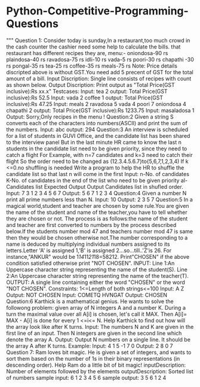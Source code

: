 # Python-Competitive-Programming-Questions
"""
Question 1:
 Consider today is sunday,In a restaurant,too much crowd in the cash counter the cashier need some help to calculate the bills.
that restaurant has different recipes they are,
menu:-
oniondosa-90 rs
plaindosa-40 rs
ravadosa-75 rs
idli-10 rs
vada-5 rs
poori-30 rs
chapathi -30 rs
pongal-35 rs
tea-25 rs
coffee-35 rs
meals-75 rs
Note: Price details discripted above is without GST.You need add 5 precent of GST for the total amount of a bill.
Input Discription:
Single line consists of recipes with count as shown below.
Output Discription:
Print output as "Total Price(GST inclusive):Rs xx.x"
Testcases:
Input:
tea 2
output:
Total Price(GST inclusive):Rs  52.5
Input:
vada 2 coffee 1
output:
Total Price(GST inclusive):Rs  47.25
Input:
meals 2 ravadosa 5 vada 4 poori 7 oniondosa 4 chapathi 2
output:
Total Price(GST inclusive):Rs  1233.75
Input:
masaladosa 1
Output:
Sorry,Only recipes in the menu !
Question:2
Given a string S converts each of the characters into numbers(ASCII) and print the sum of the numbers.
Input:
abc
output:
294
Question:3
An interview is scheduled for a list of students in GUVI Office, and
the candidate list has been shared to the interview panel
But in the last minute HR came to know the last n students in the
candidate list need to be given priority, since they need to catch a
flight
For Example, with n=7 candidates and k=3 need to catch their flight
So the order need to be changed as
(12.3.4.5.6.7}to{5,6,7,1,2,3,4)
If k <=0.no shuffling is needed
Write a program to help the HR to shuffle the candidate list so that
last n will come in the first
Input:
n-No. of candidates
K-No. of candidates in the end of the list who need
to be given priority
al-Candidates list
Expected Output
Output
Candidates list in shufled order.
Input:
7
3
1 2 3 4 5 6 7
Output:
5 6 7 1 2 3 4
Question:4
Given a number N print all prime numbers less than N.
Input:
10
Output:
2 3 5 7
Question:5
In a magical world,student and teacher are chosen by some rule.You are given the name of the student and name of the teacher,you have to tell whether they are chosen or not.
The process is as follows:the name of the student and teacher are first converted to numbers by the process described below.If the students number mod 47 and teachers number mod 47 is same then they would be chosen otherwise not.The number corresponding to a name is deduced by multiplying individual numbers assigned to its letters.Letter 'A' is assigned 1,'B' is assigned 2...so...till..'Z'is 26.
For instance,"ANKUR" would be 1*14*11*21*18=58212.
Print"CHOSEN" if the above condition satisfied otherwise print "NOT CHOSEN".
INPUT:
Line 1:An Uppercase character string representing the name of the student(S).
Line 2:An Uppercase character string representing the name of the teacher(T).
OUTPUT:
A single line containing either the word "CHOSEN" or the word "NOT CHOSEN".
Constraints:
1<=Length of both strings<=100
Input:
A
Z
Output:
NOT CHOSEN
Input:
COMETQ
HVNGAT
Output:
CHOSEN
Question:6
Karthick is a mathematical genius. He wants to solve the followong problem: given array of N integers A and a number K. During a turn the maximal value over all A[i] is chosen, let's call it MAX. Then A[i]= MAX - A[i] is done for every 1 <=i<= N. Help Karthick to find out how will the array look like after K turns.
Input:
The numbers N and K are given in the first line of an input. Then N integers
are given in the second line which denote the array A.
Output:
Output N numbers on a single line. It should be the array A after K turns.
Example:
Input:
4 1
5 -1 7 0
Output:
2 8 0 7
Question 7:
Ram loves bit magic. He is given a set of integers, and wants to sort them based on the number of 1s in their binary representations (in descending order). Help Ram do a little bit of bit magic!
inputDescription: Number of elements followed by the elements
outputDescription: Sorted list of numbers
sample input:
6
1 2 3 4 5 6
sample output:
3 5 6 1 2 4



